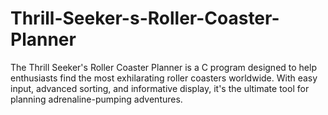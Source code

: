 # Thrill-Seeker-s-Roller-Coaster-Planner
The Thrill Seeker's Roller Coaster Planner is a C program designed to help enthusiasts find the most exhilarating roller coasters worldwide. With easy input, advanced sorting, and informative display, it's the ultimate tool for planning adrenaline-pumping adventures.
